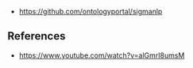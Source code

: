 
- https://github.com/ontologyportal/sigmanlp

## References

- https://www.youtube.com/watch?v=alGmrI8umsM